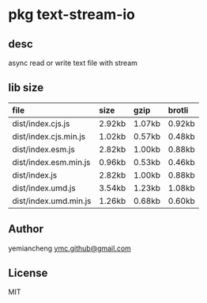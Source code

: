 # pkg text-stream-io

## desc
async read or write text file with stream

## lib size  
file | size | gzip | brotli
:---- | :---- | :---- | :----
dist/index.cjs.js | 2.92kb | 1.07kb | 0.92kb
dist/index.cjs.min.js | 1.02kb | 0.57kb | 0.48kb
dist/index.esm.js | 2.82kb | 1.00kb | 0.88kb
dist/index.esm.min.js | 0.96kb | 0.53kb | 0.46kb
dist/index.js | 2.82kb | 1.00kb | 0.88kb
dist/index.umd.js | 3.54kb | 1.23kb | 1.08kb
dist/index.umd.min.js | 1.26kb | 0.68kb | 0.60kb

## Author
yemiancheng <ymc.github@gmail.com>

## License
MIT